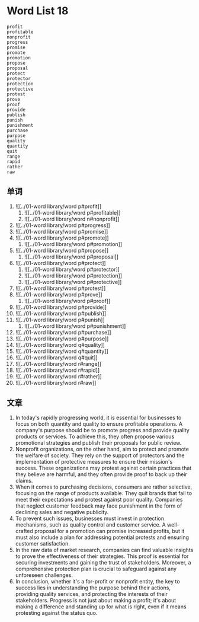 # Word List 18

	profit
	profitable
	nonprofit
	progress
	promise
	promote
	promotion
	propose
	proposal
	protect
	protector
	protection
	protective
	protest
	prove
	proof
	provide
	publish
	punish
	punishment
	purchase
	purpose
	quality
	quantity
	quit
	range
	rapid
	rather
	raw

## 单词


1. ![[../01-word library/word p#profit]]
	1. ![[../01-word library/word p#profitable]]
	2. ![[../01-word library/word n#nonprofit]]
2. ![[../01-word library/word p#progress]]
3. ![[../01-word library/word p#promise]]
4. ![[../01-word library/word p#promote]]
	1. ![[../01-word library/word p#promotion]]
5. ![[../01-word library/word p#propose]]
	1. ![[../01-word library/word p#proposal]]
6. ![[../01-word library/word p#protect]]
	1. ![[../01-word library/word p#protector]]
	2. ![[../01-word library/word p#protection]]
	3. ![[../01-word library/word p#protective]]
7. ![[../01-word library/word p#protest]]
8. ![[../01-word library/word p#prove]]
	1. ![[../01-word library/word p#proof]]
9. ![[../01-word library/word p#provide]]
10. ![[../01-word library/word p#publish]]
11. ![[../01-word library/word p#punish]]
	1. ![[../01-word library/word p#punishment]]
12. ![[../01-word library/word p#purchase]]
13. ![[../01-word library/word p#purpose]]
14. ![[../01-word library/word q#quality]]
15. ![[../01-word library/word q#quantity]]
16. ![[../01-word library/word q#quit]]
17. ![[../01-word library/word r#range]]
18. ![[../01-word library/word r#rapid]]
19. ![[../01-word library/word r#rather]]
20. ![[../01-word library/word r#raw]]
## 文章


1. In today's rapidly progressing world, it is essential for businesses to focus on both quantity and quality to ensure profitable operations. A company's purpose should be to promote progress and provide quality products or services. To achieve this, they often propose various promotional strategies and publish their proposals for public review.
2. Nonprofit organizations, on the other hand, aim to protect and promote the welfare of society. They rely on the support of protectors and the implementation of protective measures to ensure their mission's success. These organizations may protest against certain practices that they believe are harmful, and they often provide proof to back up their claims.
3. When it comes to purchasing decisions, consumers are rather selective, focusing on the range of products available. They quit brands that fail to meet their expectations and protest against poor quality. Companies that neglect customer feedback may face punishment in the form of declining sales and negative publicity.
4. To prevent such issues, businesses must invest in protection mechanisms, such as quality control and customer service. A well-crafted proposal for a promotion can promise increased profits, but it must also include a plan for addressing potential protests and ensuring customer satisfaction.
5. In the raw data of market research, companies can find valuable insights to prove the effectiveness of their strategies. This proof is essential for securing investments and gaining the trust of stakeholders. Moreover, a comprehensive protection plan is crucial to safeguard against any unforeseen challenges.
6. In conclusion, whether it's a for-profit or nonprofit entity, the key to success lies in understanding the purpose behind their actions, providing quality services, and protecting the interests of their stakeholders. Progress is not just about making a profit; it's about making a difference and standing up for what is right, even if it means protesting against the status quo.
